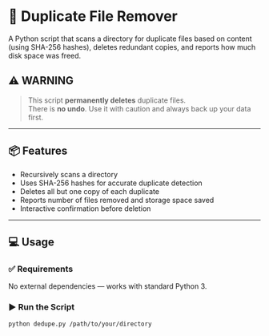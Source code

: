 # 🧹 Duplicate File Remover

A Python script that scans a directory for duplicate files based on content (using SHA-256 hashes), deletes redundant copies, and reports how much disk space was freed.

## ⚠️ WARNING

> This script **permanently deletes** duplicate files.  
> There is **no undo**. Use it with caution and always back up your data first.

---

## 📦 Features

- Recursively scans a directory
- Uses SHA-256 hashes for accurate duplicate detection
- Deletes all but one copy of each duplicate
- Reports number of files removed and storage space saved
- Interactive confirmation before deletion

---

## 💻 Usage

### ✅ Requirements

No external dependencies — works with standard Python 3.

### ▶️ Run the Script

```bash
python dedupe.py /path/to/your/directory
